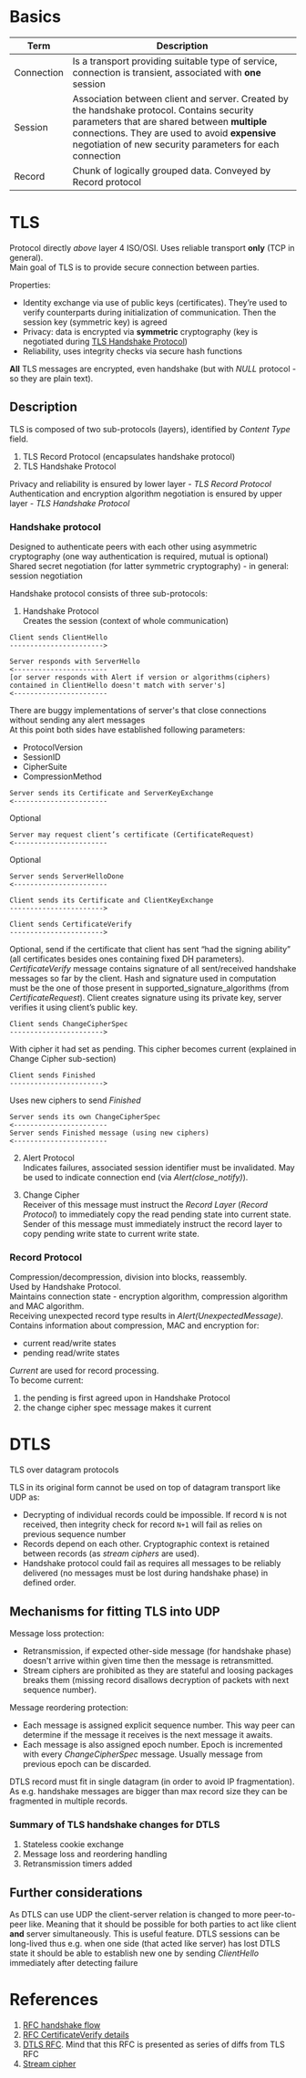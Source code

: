 # Basics
| Term | Description |
|------|-------------|
| Connection | Is a transport providing suitable type of service, connection is transient, associated with **one** session |
| Session | Association between client and server. Created by the handshake protocol. Contains security parameters that are shared between **multiple** connections. They are used to avoid **expensive** negotiation of new security parameters for each connection |
| Record | Chunk of logically grouped data. Conveyed by Record protocol |

# TLS
Protocol directly _above_ layer 4 ISO/OSI. Uses reliable transport **only** (TCP in general).  
Main goal of TLS is to provide secure connection between parties.

Properties:  
* Identity exchange via use of public keys (certificates). They’re used to verify counterparts during initialization of communication. Then the session key (symmetric key) is agreed
* Privacy: data is encrypted via **symmetric** cryptography (key is negotiated during [TLS Handshake Protocol](https://github.com/kiemlicz/util/wiki/SSL#handshake-protocol))
* Reliability, uses integrity checks via secure hash functions

**All** TLS messages are encrypted, even handshake (but with _NULL_ protocol - so they are plain text).
## Description
TLS is composed of two sub-protocols (layers), identified by _Content Type_ field.
 1. TLS Record Protocol (encapsulates handshake protocol)  
 2. TLS Handshake Protocol

Privacy and reliability is ensured by lower layer - _TLS Record Protocol_  
Authentication and encryption algorithm negotiation is ensured by upper layer - _TLS Handshake Protocol_

### Handshake protocol
Designed to authenticate peers with each other using asymmetric cryptography (one way authentication is required, mutual is optional)  
Shared secret negotiation (for latter symmetric cryptography) - in general: session negotiation  

Handshake protocol consists of three sub-protocols:

 1. Handshake Protocol  
  Creates the session (context of whole communication)
  ```
  Client sends ClientHello
  ----------------------->
  
  Server responds with ServerHello
  <-----------------------
  [or server responds with Alert if version or algorithms(ciphers) contained in ClientHello doesn't match with server's]
  <-----------------------
  ```
  There are buggy implementations of server's that close connections without sending any alert messages  
  At this point both sides have established following parameters:  
   * ProtocolVersion
   * SessionID
   * CipherSuite
   * CompressionMethod

  ```
  Server sends its Certificate and ServerKeyExchange
  <-----------------------
  ```
  Optional
  ```
  Server may request client’s certificate (CertificateRequest)
  <-----------------------
  ```
  Optional
  ```
  Server sends ServerHelloDone
  <-----------------------
  ```
  ```
  Client sends its Certificate and ClientKeyExchange 
  ----------------------->
  ```
  ```
  Client sends CertificateVerify 
  ----------------------->
  ```
  Optional, send if the certificate that client has sent “had the signing ability” (all certificates besides ones containing fixed DH parameters). _CertificateVerify_ message contains signature of all sent/received handshake messages so far by the client. Hash and signature used in computation must be the one of those present in supported_signature_algorithms (from _CertificateRequest_). Client creates signature using its private key, server verifies it using client’s public key.
  ```
  Client sends ChangeCipherSpec 
  ----------------------->
  ```
  With cipher it had set as pending. This cipher becomes current (explained in Change Cipher sub-section)
  ```
  Client sends Finished
  ----------------------->
  ```
  Uses new ciphers to send _Finished_
  ```
  Server sends its own ChangeCipherSpec
  <-----------------------
  Server sends Finished message (using new ciphers)
  <-----------------------
  ```

 2. Alert Protocol  
  Indicates failures, associated session identifier must be invalidated. May be used to indicate connection end (via _Alert(close_notify)_).

 3. Change Cipher  
  Receiver of this message must instruct the _Record Layer_ (_Record Protocol_) to immediately copy the read pending state into current state. Sender of this message must immediately instruct the record layer to copy pending write state to current write state.

### Record Protocol
Compression/decompression, division into blocks, reassembly.  
Used by Handshake Protocol.  
Maintains connection state - encryption algorithm, compression algorithm and MAC algorithm.  
Receiving unexpected record type results in _Alert(UnexpectedMessage)_.  
Contains information about compression, MAC and encryption for: 
 - current read/write states 
 - pending read/write states

_Current_ are used for record processing.  
To become current:
 1. the pending is first agreed upon in Handshake Protocol
 2. the change cipher spec message makes it current

# DTLS
TLS over datagram protocols

TLS in its original form cannot be used on top of datagram transport like UDP as:  
 - Decrypting of individual records could be impossible. If record `N` is not received, then integrity check for record `N+1` will fail as relies on previous sequence number
 - Records depend on each other. Cryptographic context is retained between records (as _stream ciphers_ are used).
 - Handshake protocol could fail as requires all messages to be reliably delivered (no messages must be lost during handshake phase) in defined order.

## Mechanisms for fitting TLS into UDP

Message loss protection:
 - Retransmission, if expected other-side message (for handshake phase) doesn't arrive within given time then the message is retransmitted.
 - Stream ciphers are prohibited as they are stateful and loosing packages breaks them (missing record disallows decryption of packets with next sequence number).

Message reordering protection:
 - Each message is assigned explicit sequence number. This way peer can determine if the message it receives is the next message it awaits.
 - Each message is also assigned epoch number. Epoch is incremented with every _ChangeCipherSpec_ message. Usually message from previous epoch can be discarded.

DTLS record must fit in single datagram (in order to avoid IP fragmentation). As e.g. handshake messages are bigger than max record size they can be fragmented in multiple records.

### Summary of TLS handshake changes for DTLS
 1. Stateless cookie exchange
 2. Message loss and reordering handling
 3. Retransmission timers added

## Further considerations
As DTLS can use UDP the client-server relation is changed to more peer-to-peer like. Meaning that it should be possible for both parties to act like client **and** server simultaneously. This is useful feature. DTLS sessions can be long-lived thus e.g. when one side (that acted like server) has lost DTLS state it should be able to establish new one by sending _ClientHello_ immediately after detecting failure

# References
 1. [RFC handshake flow](https://tools.ietf.org/html/rfc5246#section-7.3)
 2. [RFC CertificateVerify details](https://tools.ietf.org/html/rfc4492#section-5.8)
 3. [DTLS RFC](https://tools.ietf.org/html/rfc6347). Mind that this RFC is presented as series of diffs from TLS RFC
 4. [Stream cipher](https://en.wikipedia.org/wiki/Stream_cipher)